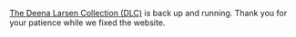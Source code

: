 [The Deena Larsen Collection (DLC)](http://mith.umd.edu/larsen/) is back up and running. Thank you for your patience while we fixed the website.